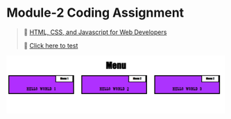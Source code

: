 

# Module-2 Coding Assignment

>🔶 <a href="https://www.coursera.org/learn/html-css-javascript-for-web-developers">HTML, CSS, and Javascript for Web Developers</a>
>
>🔶 <a href="https://vidigal-code.github.io/Module-2-Coding-Assignment">Click here to test</a>



<img src="https://github.com/Vidigal-code/Module-2-Coding-Assignment/blob/main/Lib/IMG/Module%202%20Coding%20Assignment.png">





